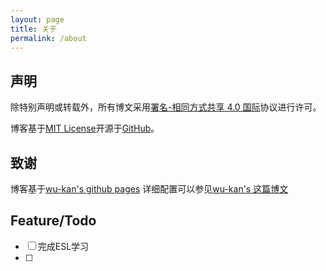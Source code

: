 ```yaml
---
layout: page
title: 关于
permalink: /about
---
```

## 声明

除特别声明或转载外，所有博文采用[署名-相同方式共享 4.0 国际](https://creativecommons.org/licenses/by-sa/4.0/deed.zh)协议进行许可。

博客基于[MIT License](https://github.com/yuanhang0/yuanhang0.github.io/blob/master/LICENSE)开源于[GitHub](https://github.com/yuanhang0/yuanhang0.github.io)。

## 致谢

博客基于[wu-kan's github pages](https://github.com/wu-kan/wu-kan.github.io) 详细配置可以参见[wu-kan's 这篇博文](https://wu-kan.github.io/posts/博客搭建/基于Jekyll搭建个人博客)

## Feature/Todo

- [ ] 完成ESL学习
- [ ]

